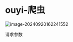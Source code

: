 # ouyi-爬虫

![image-20240920162241552](C:/Users/jmxie/AppData/Roaming/Typora/typora-user-images/image-20240920162241552.png)

请求参数

